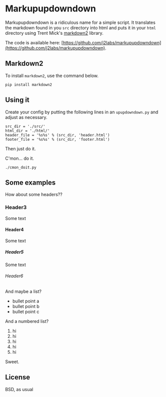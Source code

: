 # Markupupdowndown

Markupupdowndown is a ridiculous name for a simple script. It translates the markdown found in you `src` directory into html and puts it in your `html` directory using Trent Mick's [markdown2](https://github.com/trentm/python-markdown2) library. 

The code is available here: [https://github.com/j2labs/markupupdowndown](https://github.com/j2labs/markupupdowndown).


## Markdown2

To install `markdown2`, use the command below.

    pip install markdown2


## Using it

Create your config by putting the following lines in an `upupdowndown.py` and
adjust as necessary.

    src_dir = './src/'
    html_dir = './html/'
    header_file = '%s%s' % (src_dir, 'header.html')
    footer_file = '%s%s' % (src_dir, 'footer.html')

Then just do it.

C'mon... do it.

    ./cmon_doit.py


## Some examples

How about some headers??


### Header3

Some text 


#### Header4

Some text 


##### Header5

Some text 


###### Header6

And maybe a list?

* bullet point a
* bullet point b
* bullet point c

And a numbered list?

1. hi
2. hi
3. hi
4. hi
5. hi

Sweet.


## License

BSD, as usual
